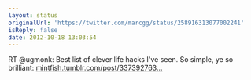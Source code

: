 ```yaml
---
layout: status
originalUrl: 'https://twitter.com/marcgg/status/258916313077002241'
isReply: false
date: 2012-10-18 13:03:54
---
```


RT @ugmonk: Best list of clever life hacks I've seen. So simple, ye so brilliant: [mintfish.tumblr.com/post/337392763…](http://mintfish.tumblr.com/post/33739276329/99-life-hacks-to-make-your-life-easier)
